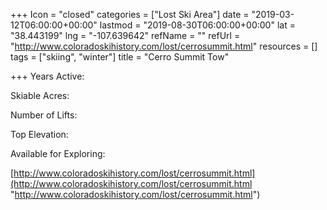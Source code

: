 +++
Icon = "closed"
categories = ["Lost Ski Area"]
date = "2019-03-12T06:00:00+00:00"
lastmod = "2019-08-30T06:00:00+00:00"
lat = "38.443199"
lng = "-107.639642"
refName = ""
refUrl = "http://www.coloradoskihistory.com/lost/cerrosummit.html"
resources = []
tags = ["skiing", "winter"]
title = "Cerro Summit Tow"

+++
Years Active:

Skiable Acres:

Number of Lifts:

Top Elevation:

Available for Exploring:

[http://www.coloradoskihistory.com/lost/cerrosummit.html](http://www.coloradoskihistory.com/lost/cerrosummit.html "http://www.coloradoskihistory.com/lost/cerrosummit.html")